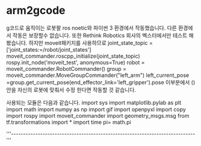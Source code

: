 # arm2gcode
g코드로 움직이는 로봇팔
ros noetic와 파이썬 3 환경에서 작동했습니다.
다른 환경에서 작동은 보장할수 없습니다.
또한 Rethink Robotics 회사의 벡스터에서만 테스트 해봤습니다.
하지만 moveit패키지를 사용하므로 
joint_state_topic = ['joint_states:=/robot/joint_states']
moveit_commander.roscpp_initialize(joint_state_topic)
rospy.init_node('moveit_test', anonymous=True)
robot = moveit_commander.RobotCommander()
group = moveit_commander.MoveGroupCommander("left_arm")
left_current_pose =group.get_current_pose(end_effector_link='left_gripper').pose
이부분에서 ()안을 자신의 로봇에 맞춰서 수정 한다면 작동할 것 같습니다.
 
사용되는 모듈은 다음과 같습니다.
import sys
import matplotlib.pylab as plt
import math
import numpy as np
import gif
import openpyxl
import copy
import rospy
import moveit_commander
import geometry_msgs.msg
from tf.transformations import *
import time
pi= math.pi

'''----------------------------------------------------------------------------'''
